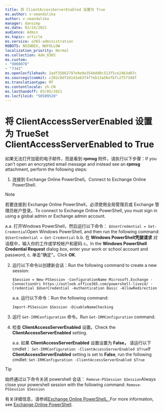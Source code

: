 ```yaml
---
title: 将 ClientAccessServerEnabled 设置为 True
ms.author: v-smandalika
author: v-smandalika
manager: dansimp
ms.date: 02/24/2021
audience: Admin
ms.topic: article
ms.service: o365-administration
ROBOTS: NOINDEX, NOFOLLOW
localization_priority: Normal
ms.collection: Adm_O365
ms.custom:
- "9000078"
- "7342"
ms.openlocfilehash: 2adf35662797e9e9e354ddd0c513f5ce2463d07c
ms.sourcegitcommit: c202c0df2d141e63f4f7eb13a56efbfc2f57348f
ms.translationtype: MT
ms.contentlocale: zh-CN
ms.lasthandoff: 03/05/2021
ms.locfileid: "50509520"
---
```

# <a name="set-clientaccessserverenabled-to-true"></a><span data-ttu-id="76f2c-102">将 ClientAccessServerEnabled 设置为 True</span><span class="sxs-lookup"><span data-stu-id="76f2c-102">Set ClientAccessServerEnabled to True</span></span>

<span data-ttu-id="76f2c-103">如果无法打开加密的电子邮件，而是看到 **rpmsg** 附件，请执行以下步骤：</span><span class="sxs-lookup"><span data-stu-id="76f2c-103">If you can't open an encrypted email message and instead see an **rpmsg** attachment, perform the following steps:</span></span>

1. <span data-ttu-id="76f2c-104">连接到 Exchange Online PowerShell。</span><span class="sxs-lookup"><span data-stu-id="76f2c-104">Connect to Exchange Online PowerShell.</span></span>

> [!NOTE]
> <span data-ttu-id="76f2c-105">若要连接到 Exchange Online PowerShell，必须使用全局管理员或 Exchange 管理员帐户登录。</span><span class="sxs-lookup"><span data-stu-id="76f2c-105">To connect to Exchange Online PowerShell, you must sign in using a global admin or Exchange admin account.</span></span>

   <span data-ttu-id="76f2c-106">a.</span><span class="sxs-lookup"><span data-stu-id="76f2c-106">a.</span></span> <span data-ttu-id="76f2c-107">打开Windows PowerShell，然后运行以下命令： `$UserCredential = Get-Credential`</span><span class="sxs-lookup"><span data-stu-id="76f2c-107">Open Windows PowerShell, and then run the following command: `$UserCredential = Get-Credential`</span></span>
<span data-ttu-id="76f2c-108">b.</span><span class="sxs-lookup"><span data-stu-id="76f2c-108">b.</span></span> <span data-ttu-id="76f2c-109">在 **Windows PowerShell凭据请求** 对话框中，输入你的工作或学校帐户和密码 c。</span><span class="sxs-lookup"><span data-stu-id="76f2c-109">In the **Windows PowerShell Credential Request** dialog box, enter your work or school account and password, c.</span></span> <span data-ttu-id="76f2c-110">单击“确定”。</span><span class="sxs-lookup"><span data-stu-id="76f2c-110">Click **OK**.</span></span> 

2. <span data-ttu-id="76f2c-111">运行以下命令以创建新会话：</span><span class="sxs-lookup"><span data-stu-id="76f2c-111">Run the following command to create a new session:</span></span>

    `$Session = New-PSSession -ConfigurationName Microsoft.Exchange -ConnectionUri https://outlook.office365.com/powershell-liveid/ -Credential $UserCredential -Authentication Basic -AllowRedirection`

    <span data-ttu-id="76f2c-112">a.</span><span class="sxs-lookup"><span data-stu-id="76f2c-112">a.</span></span> <span data-ttu-id="76f2c-113">运行以下命令：</span><span class="sxs-lookup"><span data-stu-id="76f2c-113">Run the following command:</span></span>
    
    `Import-PSSession $Session -DisableNameChecking`

3. <span data-ttu-id="76f2c-114">运行 `Get-IRMConfiguration` 命令。</span><span class="sxs-lookup"><span data-stu-id="76f2c-114">Run `Get-IRMConfiguration` command.</span></span>

4. <span data-ttu-id="76f2c-115">检查 **ClientAccessServerEnabled** 设置。</span><span class="sxs-lookup"><span data-stu-id="76f2c-115">Check the **ClientAccessServerEnabled** setting.</span></span> 

    <span data-ttu-id="76f2c-116">a.</span><span class="sxs-lookup"><span data-stu-id="76f2c-116">a.</span></span> <span data-ttu-id="76f2c-117">如果 **ClientAccessServerEnabled** 设置设置为 **False，** 请运行以下 cmdlet： `Set-IRMConfiguration -ClientAccessServerEnabled $True`</span><span class="sxs-lookup"><span data-stu-id="76f2c-117">If **ClientAccessServerEnabled** setting is set to **False**, run the following cmdlet: `Set-IRMConfiguration -ClientAccessServerEnabled $True`</span></span>

> [!TIP]
> <span data-ttu-id="76f2c-118">始终通过以下命令关闭 powershell 会话： `Remove-PSSession $Session`</span><span class="sxs-lookup"><span data-stu-id="76f2c-118">Always close your powershell session with the following command: `Remove-PSSession $Session`</span></span>

<span data-ttu-id="76f2c-119">有关详细信息，请参阅[Exchange Online PowerShell。](https://docs.microsoft.com/powershell/exchange/connect-to-exchange-online-powershell)</span><span class="sxs-lookup"><span data-stu-id="76f2c-119">For more information, see [Exchange Online PowerShell](https://docs.microsoft.com/powershell/exchange/connect-to-exchange-online-powershell).</span></span>

